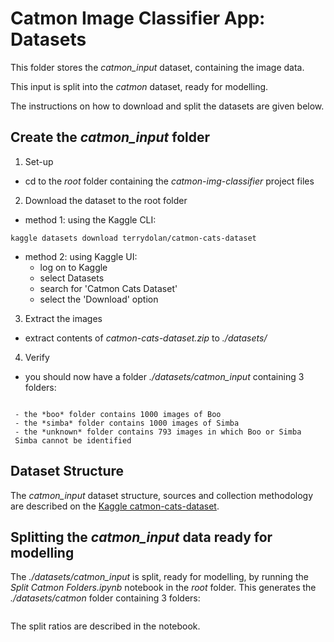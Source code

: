 # Catmon Image Classifier App: Datasets
This folder stores the *catmon_input* dataset, containing the image data.

This input is split into the *catmon* dataset, ready for modelling.

The instructions on how to download and split the datasets are given below.

## Create the *catmon_input* folder
1. Set-up
 - cd to the *root* folder containing the *catmon-img-classifier* project files
2. Download the dataset to the root folder
 - method 1: using the Kaggle CLI:  
```
kaggle datasets download terrydolan/catmon-cats-dataset
```
 - method 2: using Kaggle UI:
     - log on to Kaggle
     - select Datasets
     - search for 'Catmon Cats Dataset'
     - select the 'Download' option
3. Extract the images
 - extract contents of *catmon-cats-dataset.zip* to *./datasets/*
4. Verify
 - you should now have a folder *./datasets/catmon_input* containing 
 3 folders:  
```boo, simba, unknown
```  
     - the *boo* folder contains 1000 images of Boo
     - the *simba* folder contains 1000 images of Simba
     - the *unknown* folder contains 793 images in which Boo or Simba
     Simba cannot be identified

## Dataset Structure
The *catmon_input* dataset structure, sources and collection methodology 
are described on the [Kaggle catmon-cats-dataset](https://www.kaggle.com/datasets/terrydolan/catmon-cats-dataset).

## Splitting the *catmon_input* data ready for modelling
The *./datasets/catmon_input* is split, ready for modelling, by running the 
*Split Catmon Folders.ipynb* notebook in the *root* folder.
This generates the *./datasets/catmon* folder containing 3 folders:  
```train, val, test
```  
The split ratios are described in the notebook.
